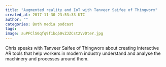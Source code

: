 ```yaml
---
title: "Augmented reality and IoT with Tanveer Saifee of Thingworx"
created_at: 2017-11-30 23:53:33 UTC
author: ""
categories: Both media podcast
tags: 
image: auPFClS0qfq9f1bq50vZJZCst2VvDteY.jpg
---
```

Chris speaks with Tanveer Saifee of Thingworx about creating interactive AR tools that help workers in modern industry understand and analyse the machinery and processes around them.